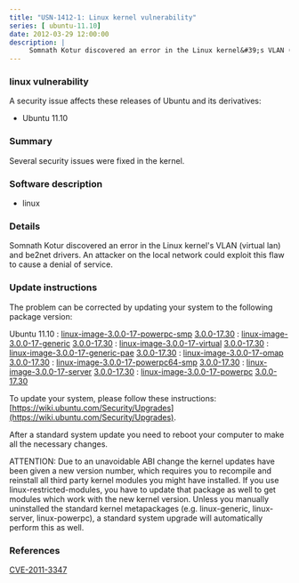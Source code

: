```yaml
---
title: "USN-1412-1: Linux kernel vulnerability"
series: [ ubuntu-11.10]
date: 2012-03-29 12:00:00
description: |
     Somnath Kotur discovered an error in the Linux kernel&#39;s VLAN (virtual lan) and be2net drivers. An attacker on the local network could exploit this flaw to cause a denial of service. 
--- 
```

 
### linux vulnerability

A security issue affects these releases of Ubuntu and its derivatives:

* Ubuntu 11.10

### Summary

Several security issues were fixed in the kernel. 

### Software description

* linux 

### Details

 Somnath Kotur discovered an error in the Linux kernel&#39;s VLAN (virtual lan) and be2net drivers. An attacker on the local network could exploit this flaw to cause a denial of service. 

### Update instructions

The problem can be corrected by updating your system to the following package version:

Ubuntu 11.10
 : [linux-image-3.0.0-17-powerpc-smp](https://launchpad.net/ubuntu/+source/linux) <span> [3.0.0-17.30](https://launchpad.net/ubuntu/+source/linux/3.0.0-17.30) </span> 
 : [linux-image-3.0.0-17-generic](https://launchpad.net/ubuntu/+source/linux) <span> [3.0.0-17.30](https://launchpad.net/ubuntu/+source/linux/3.0.0-17.30) </span> 
 : [linux-image-3.0.0-17-virtual](https://launchpad.net/ubuntu/+source/linux) <span> [3.0.0-17.30](https://launchpad.net/ubuntu/+source/linux/3.0.0-17.30) </span> 
 : [linux-image-3.0.0-17-generic-pae](https://launchpad.net/ubuntu/+source/linux) <span> [3.0.0-17.30](https://launchpad.net/ubuntu/+source/linux/3.0.0-17.30) </span> 
 : [linux-image-3.0.0-17-omap](https://launchpad.net/ubuntu/+source/linux) <span> [3.0.0-17.30](https://launchpad.net/ubuntu/+source/linux/3.0.0-17.30) </span> 
 : [linux-image-3.0.0-17-powerpc64-smp](https://launchpad.net/ubuntu/+source/linux) <span> [3.0.0-17.30](https://launchpad.net/ubuntu/+source/linux/3.0.0-17.30) </span> 
 : [linux-image-3.0.0-17-server](https://launchpad.net/ubuntu/+source/linux) <span> [3.0.0-17.30](https://launchpad.net/ubuntu/+source/linux/3.0.0-17.30) </span> 
 : [linux-image-3.0.0-17-powerpc](https://launchpad.net/ubuntu/+source/linux) <span> [3.0.0-17.30](https://launchpad.net/ubuntu/+source/linux/3.0.0-17.30) </span> 

To update your system, please follow these instructions: [https://wiki.ubuntu.com/Security/Upgrades](https://wiki.ubuntu.com/Security/Upgrades).

After a standard system update you need to reboot your computer to make all the necessary changes.

ATTENTION: Due to an unavoidable ABI change the kernel updates have been given a new version number, which requires you to recompile and reinstall all third party kernel modules you might have installed. If you use linux-restricted-modules, you have to update that package as well to get modules which work with the new kernel version. Unless you manually uninstalled the standard kernel metapackages (e.g. linux-generic, linux-server, linux-powerpc), a standard system upgrade will automatically perform this as well. 

### References

 [CVE-2011-3347](http://people.ubuntu.com/~ubuntu-security/cve/CVE-2011-3347)
 
